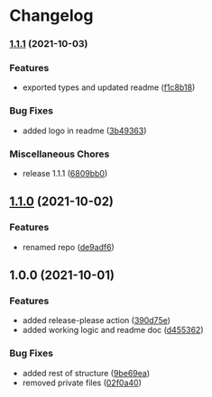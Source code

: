 # Changelog

### [1.1.1](https://www.github.com/rluque8/nested-mask-attributes/compare/v1.1.0...v1.1.1) (2021-10-03)


### Features

* exported types and updated readme ([f1c8b18](https://www.github.com/rluque8/nested-mask-attributes/commit/f1c8b189ec65016d7fec39932b856d8606a73015))


### Bug Fixes

* added logo in readme ([3b49363](https://www.github.com/rluque8/nested-mask-attributes/commit/3b49363d2be3a4e08527f90d63c9362cdcc9b94f))


### Miscellaneous Chores

* release 1.1.1 ([6809bb0](https://www.github.com/rluque8/nested-mask-attributes/commit/6809bb03fce49401a733dfd3292c7d9bcb8d4c67))

## [1.1.0](https://www.github.com/rluque8/nested-mask-attributes/compare/v1.0.0...v1.1.0) (2021-10-02)


### Features

* renamed repo ([de9adf6](https://www.github.com/rluque8/nested-mask-attributes/commit/de9adf6760593e8b870c041b6716882af50471b8))

## 1.0.0 (2021-10-01)


### Features

* added release-please action ([390d75e](https://www.github.com/rluque8/nested-mask/commit/390d75edda7343fd3a32c25fa12dcae0bbea4c62))
* added working logic and readme doc ([d455362](https://www.github.com/rluque8/nested-mask/commit/d45536298a33b0faa1799940d540e2b02475ffc6))


### Bug Fixes

* added rest of structure ([9be69ea](https://www.github.com/rluque8/nested-mask/commit/9be69ea297845bf27ad7bf7467d3e672f1aee51f))
* removed private files ([02f0a40](https://www.github.com/rluque8/nested-mask/commit/02f0a40e4fbc26da2ea00ce53551eb8d7df6232a))
